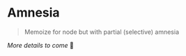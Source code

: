 # Amnesia
> Memoize for node but with partial (selective) amnesia


_More details to come_ :floppy_disk: